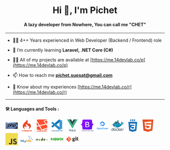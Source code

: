 <h1 align="center">Hi 👋, I'm Pichet</h1>
<h4 align="center">A lazy developer from Nowhere, You can call me "CHET"</h4>

---


- 👨‍💻 4++ Years experienced in Web Developer (Backend / Frontend) role

- 🌱 I’m currently learning **Laravel, .NET Core (C#)**

- 👨‍💻 All of my projects are available at [https://me.14devlab.co/p](https://me.14devlab.co/p)

- 📫 How to reach me **pichet.suesat@gmail.com**

- 📄 Know about my experiences [https://me.14devlab.co/r](https://me.14devlab.co/r)


---
#### :hammer_and_wrench: Languages and Tools :
<div>
  <img src="https://github.com/devicons/devicon/blob/master/icons/php/php-original.svg"  title="PHP" alt="PHP" width="40" height="40"/>&nbsp;
  <img src="https://github.com/devicons/devicon/blob/master/icons/codeigniter/codeigniter-plain-wordmark.svg"  title="CodeIgniter" alt="CodeIgniter" width="40" height="40"/>&nbsp;
  <img src="https://github.com/devicons/devicon/blob/master/icons/laravel/laravel-plain-wordmark.svg"  title="Laravel" alt="Laravel" width="40" height="40"/>&nbsp;
  <img src="https://github.com/devicons/devicon/blob/master/icons/vscode/vscode-original-wordmark.svg"  title="VSCode" alt="VSCode" width="40" height="40"/>&nbsp;
  <img src="https://github.com/devicons/devicon/blob/master/icons/vuejs/vuejs-original-wordmark.svg"  title="Vue.js" alt="Vue.js" width="40" height="40"/>&nbsp;
  <img src="https://github.com/devicons/devicon/blob/master/icons/bootstrap/bootstrap-original-wordmark.svg"  title="Bootstrap" alt="Bootstrap" width="40" height="40"/>&nbsp;
  <img src="https://github.com/devicons/devicon/blob/master/icons/digitalocean/digitalocean-original-wordmark.svg"  title="DigitalOcean" alt="DigitalOcean" width="40" height="40"/>&nbsp;
  <img src="https://github.com/devicons/devicon/blob/master/icons/docker/docker-original-wordmark.svg"  title="Docker" alt="Docker" width="40" height="40"/>&nbsp;
  <img src="https://github.com/devicons/devicon/blob/master/icons/css3/css3-plain-wordmark.svg"  title="CSS3" alt="CSS" width="40" height="40"/>&nbsp;
  <img src="https://github.com/devicons/devicon/blob/master/icons/html5/html5-original.svg" title="HTML5" alt="HTML" width="40" height="40"/>&nbsp;
  <img src="https://github.com/devicons/devicon/blob/master/icons/javascript/javascript-original.svg" title="JavaScript" alt="JavaScript" width="40" height="40"/>&nbsp;
  <img src="https://github.com/devicons/devicon/blob/master/icons/mysql/mysql-original-wordmark.svg" title="MySQL"  alt="MySQL" width="40" height="40"/>&nbsp;
  <img src="https://github.com/devicons/devicon/blob/master/icons/nodejs/nodejs-original-wordmark.svg" title="NodeJS" alt="NodeJS" width="40" height="40"/>&nbsp;
  <img src="https://github.com/devicons/devicon/blob/master/icons/nginx/nginx-original.svg"  title="Nginx" alt="Nginx" width="40" height="40"/>&nbsp;
  <img src="https://github.com/devicons/devicon/blob/master/icons/git/git-original-wordmark.svg" title="Git" alt="Git" width="40" height="40"/>
</div>
